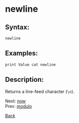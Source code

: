 # newline

## Syntax:
`newline`

## Examples:
`print Value cat newline`

## Description:
Returns a line-feed character (`\n`).

Next: [now](now.md)  
Prev: [modulo](modulo.md)

[Back](../../README.md)
